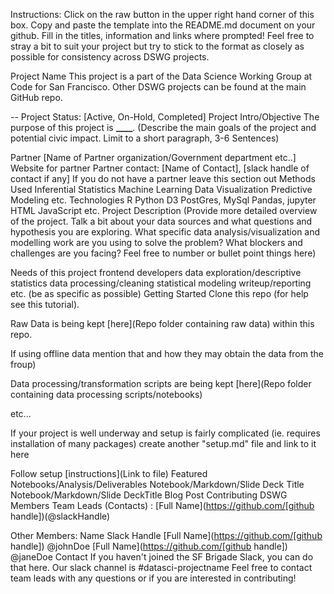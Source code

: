 Instructions: Click on the raw button in the upper right hand corner of this box. Copy and paste the template into the README.md document on your github. Fill in the titles, information and links where prompted! Feel free to stray a bit to suit your project but try to stick to the format as closely as possible for consistency across DSWG projects.

Project Name
This project is a part of the Data Science Working Group at Code for San Francisco. Other DSWG projects can be found at the main GitHub repo.

-- Project Status: [Active, On-Hold, Completed]
Project Intro/Objective
The purpose of this project is **\_\_\_\_**. (Describe the main goals of the project and potential civic impact. Limit to a short paragraph, 3-6 Sentences)

Partner
[Name of Partner organization/Government department etc..]
Website for partner
Partner contact: [Name of Contact], [slack handle of contact if any]
If you do not have a partner leave this section out
Methods Used
Inferential Statistics
Machine Learning
Data Visualization
Predictive Modeling
etc.
Technologies
R
Python
D3
PostGres, MySql
Pandas, jupyter
HTML
JavaScript
etc.
Project Description
(Provide more detailed overview of the project. Talk a bit about your data sources and what questions and hypothesis you are exploring. What specific data analysis/visualization and modelling work are you using to solve the problem? What blockers and challenges are you facing? Feel free to number or bullet point things here)

Needs of this project
frontend developers
data exploration/descriptive statistics
data processing/cleaning
statistical modeling
writeup/reporting
etc. (be as specific as possible)
Getting Started
Clone this repo (for help see this tutorial).

Raw Data is being kept [here](Repo folder containing raw data) within this repo.

If using offline data mention that and how they may obtain the data from the froup)

Data processing/transformation scripts are being kept [here](Repo folder containing data processing scripts/notebooks)

etc...

If your project is well underway and setup is fairly complicated (ie. requires installation of many packages) create another "setup.md" file and link to it here

Follow setup [instructions](Link to file)
Featured Notebooks/Analysis/Deliverables
Notebook/Markdown/Slide Deck Title
Notebook/Markdown/Slide DeckTitle
Blog Post
Contributing DSWG Members
Team Leads (Contacts) : [Full Name](https://github.com/[github handle])(@slackHandle)

Other Members:
Name Slack Handle
[Full Name](https://github.com/[github handle]) @johnDoe
[Full Name](https://github.com/[github handle]) @janeDoe
Contact
If you haven't joined the SF Brigade Slack, you can do that here.
Our slack channel is #datasci-projectname
Feel free to contact team leads with any questions or if you are interested in contributing!
